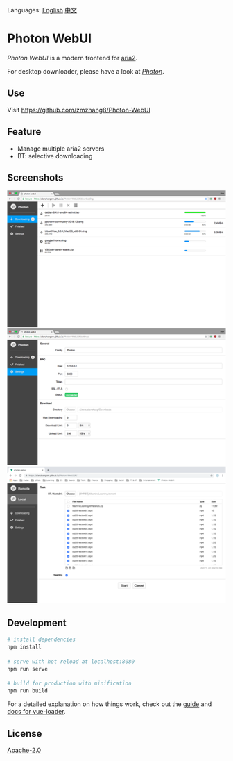 Languages: [English](https://github.com/alanzhangzm/Photon-WebUI) [中文](https://github.com/alanzhangzm/Photon-WebUI/blob/master/README.zh-CN.md)

# Photon WebUI

*Photon WebUI* is a modern frontend for [aria2](https://github.com/aria2/aria2).

For desktop downloader, please have a look at [*Photon*](https://github.com/alanzhangzm/Photon).


## Use

Visit https://github.com/zmzhang8/Photon-WebUI

## Feature

- Manage multiple aria2 servers
- BT: selective downloading


## Screenshots

![downloading](screenshot/downloading.png)
![settings](screenshot/settings.png)
![torrent](screenshot/torrent.png)

## Development

``` bash
# install dependencies
npm install

# serve with hot reload at localhost:8080
npm run serve

# build for production with minification
npm run build
```

For a detailed explanation on how things work, check out the [guide](http://vuejs-templates.github.io/webpack/) and [docs for vue-loader](http://vuejs.github.io/vue-loader).


## License
[Apache-2.0](https://github.com/alanzhangzm/Photon-WebUI/blob/master/LICENSE)

